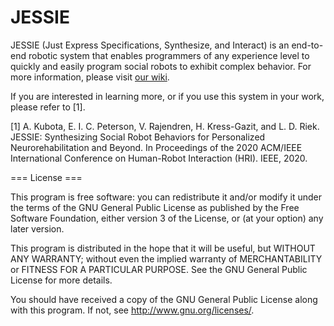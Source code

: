# JESSIE
JESSIE (Just Express Specifications, Synthesize, and Interact) is an end-to-end robotic system that enables programmers of any experience level to quickly and easily program social robots to exhibit complex behavior. For more information, please visit [our wiki](https://github.com/UCSD-RHC-Lab/JESSIE/wiki).

If you are interested in learning more, or if you use this system in your work, please refer to [1].

[1] A. Kubota, E. I. C. Peterson, V. Rajendren, H. Kress-Gazit, and L. D. Riek. JESSIE: Synthesizing Social Robot Behaviors for Personalized Neurorehabilitation and Beyond. In Proceedings of the 2020 ACM/IEEE International Conference on Human-Robot Interaction (HRI). IEEE, 2020.

=== License ===

This program is free software: you can redistribute it and/or modify it under the terms of the GNU General Public License as published by the Free Software Foundation, either version 3 of the License, or (at your option) any later version.

This program is distributed in the hope that it will be useful, but WITHOUT ANY WARRANTY; without even the implied warranty of MERCHANTABILITY or FITNESS FOR A PARTICULAR PURPOSE. See the GNU General Public License for more details.

You should have received a copy of the GNU General Public License along with this program. If not, see http://www.gnu.org/licenses/.

